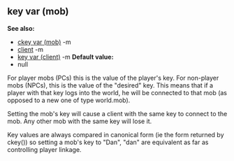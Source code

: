 ## key var (mob)
**See also:**
*   [ckey var (mob)](/ref/mob/var/ckey.md) -m
*   [client](/ref/client.md) -m
*   [key var (client)](/ref/client/var/key.md) -m<!-- -->
**Default value:**
*   null


For player mobs (PCs) this is the value of the player\'s key.
For non-player mobs (NPCs), this is the value of the \"desired\" key.
This means that if a player with that key logs into the world, he will
be connected to that mob (as opposed to a new one of type world.mob).


Setting the mob\'s key will cause a client with the same key to
connect to the mob. Any other mob with the same key will lose it.


Key values are always compared in canonical form (ie the form
returned by ckey()) so setting a mob\'s key to \"Dan\", \"dan\" are
equivalent as far as controlling player linkage.